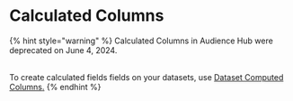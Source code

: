 # Calculated Columns

{% hint style="warning" %}
Calculated Columns in Audience Hub were deprecated on June 4, 2024.

\
To create calculated fields fields on your datasets, use [Dataset Computed Columns](../datasets/core-concepts/core-concepts-3.md)[.](../datasets/core-concepts/#computed-columns)&#x20;
{% endhint %}
